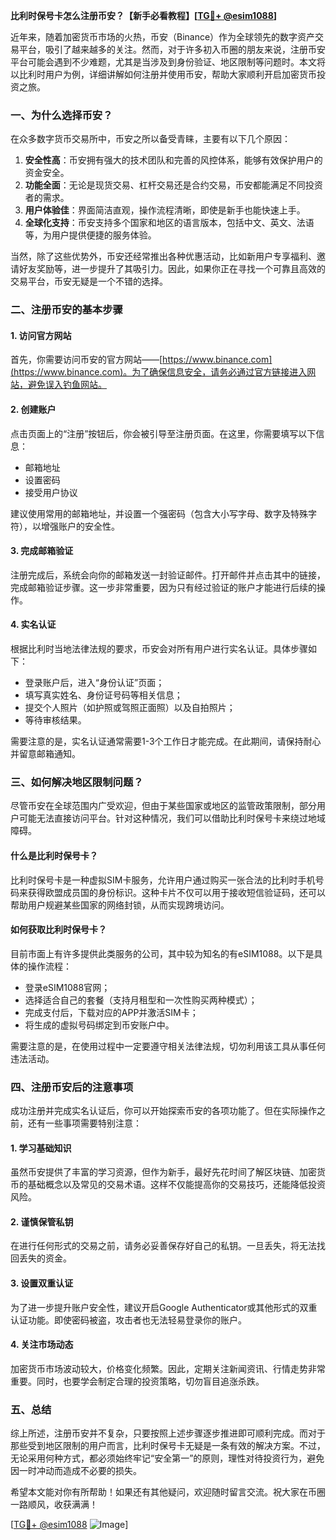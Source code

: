 **比利时保号卡怎么注册币安？【新手必看教程】[[TG💪+ @esim1088](https://t.me/s/esim1088)]**

近年来，随着加密货币市场的火热，币安（Binance）作为全球领先的数字资产交易平台，吸引了越来越多的关注。然而，对于许多初入币圈的朋友来说，注册币安平台可能会遇到不少难题，尤其是当涉及到身份验证、地区限制等问题时。本文将以比利时用户为例，详细讲解如何注册并使用币安，帮助大家顺利开启加密货币投资之旅。

### 一、为什么选择币安？

在众多数字货币交易所中，币安之所以备受青睐，主要有以下几个原因：

1. **安全性高**：币安拥有强大的技术团队和完善的风控体系，能够有效保护用户的资金安全。
2. **功能全面**：无论是现货交易、杠杆交易还是合约交易，币安都能满足不同投资者的需求。
3. **用户体验佳**：界面简洁直观，操作流程清晰，即使是新手也能快速上手。
4. **全球化支持**：币安支持多个国家和地区的语言版本，包括中文、英文、法语等，为用户提供便捷的服务体验。

当然，除了这些优势外，币安还经常推出各种优惠活动，比如新用户专享福利、邀请好友奖励等，进一步提升了其吸引力。因此，如果你正在寻找一个可靠且高效的交易平台，币安无疑是一个不错的选择。

### 二、注册币安的基本步骤

#### 1. 访问官方网站
首先，你需要访问币安的官方网站——[https://www.binance.com](https://www.binance.com)。为了确保信息安全，请务必通过官方链接进入网站，避免误入钓鱼网站。

#### 2. 创建账户
点击页面上的“注册”按钮后，你会被引导至注册页面。在这里，你需要填写以下信息：
- 邮箱地址
- 设置密码
- 接受用户协议

建议使用常用的邮箱地址，并设置一个强密码（包含大小写字母、数字及特殊字符），以增强账户的安全性。

#### 3. 完成邮箱验证
注册完成后，系统会向你的邮箱发送一封验证邮件。打开邮件并点击其中的链接，完成邮箱验证步骤。这一步非常重要，因为只有经过验证的账户才能进行后续的操作。

#### 4. 实名认证
根据比利时当地法律法规的要求，币安会对所有用户进行实名认证。具体步骤如下：
- 登录账户后，进入“身份认证”页面；
- 填写真实姓名、身份证号码等相关信息；
- 提交个人照片（如护照或驾照正面照）以及自拍照片；
- 等待审核结果。

需要注意的是，实名认证通常需要1-3个工作日才能完成。在此期间，请保持耐心并留意邮箱通知。

### 三、如何解决地区限制问题？

尽管币安在全球范围内广受欢迎，但由于某些国家或地区的监管政策限制，部分用户可能无法直接访问平台。针对这种情况，我们可以借助比利时保号卡来绕过地域障碍。

#### 什么是比利时保号卡？
比利时保号卡是一种虚拟SIM卡服务，允许用户通过购买一张合法的比利时手机号码来获得欧盟成员国的身份标识。这种卡片不仅可以用于接收短信验证码，还可以帮助用户规避某些国家的网络封锁，从而实现跨境访问。

#### 如何获取比利时保号卡？
目前市面上有许多提供此类服务的公司，其中较为知名的有eSIM1088。以下是具体的操作流程：
- 登录eSIM1088官网；
- 选择适合自己的套餐（支持月租型和一次性购买两种模式）；
- 完成支付后，下载对应的APP并激活SIM卡；
- 将生成的虚拟号码绑定到币安账户中。

需要注意的是，在使用过程中一定要遵守相关法律法规，切勿利用该工具从事任何违法活动。

### 四、注册币安后的注意事项

成功注册并完成实名认证后，你可以开始探索币安的各项功能了。但在实际操作之前，还有一些事项需要特别注意：

#### 1. 学习基础知识
虽然币安提供了丰富的学习资源，但作为新手，最好先花时间了解区块链、加密货币的基础概念以及常见的交易术语。这样不仅能提高你的交易技巧，还能降低投资风险。

#### 2. 谨慎保管私钥
在进行任何形式的交易之前，请务必妥善保存好自己的私钥。一旦丢失，将无法找回丢失的资金。

#### 3. 设置双重认证
为了进一步提升账户安全性，建议开启Google Authenticator或其他形式的双重认证功能。即使密码被盗，攻击者也无法轻易登录你的账户。

#### 4. 关注市场动态
加密货币市场波动较大，价格变化频繁。因此，定期关注新闻资讯、行情走势非常重要。同时，也要学会制定合理的投资策略，切勿盲目追涨杀跌。

### 五、总结

综上所述，注册币安并不复杂，只要按照上述步骤逐步推进即可顺利完成。而对于那些受到地区限制的用户而言，比利时保号卡无疑是一条有效的解决方案。不过，无论采用何种方式，都必须始终牢记“安全第一”的原则，理性对待投资行为，避免因一时冲动而造成不必要的损失。

希望本文能对你有所帮助！如果还有其他疑问，欢迎随时留言交流。祝大家在币圈一路顺风，收获满满！

[[TG💪+ @esim1088](https://t.me/s/esim1088) ![Image](https://i.postimg.cc/4NQfJmqS/Snipaste-2025-05-13-00-14-12.png)]